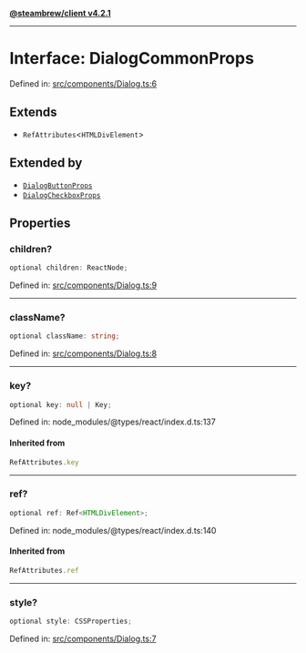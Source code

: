[**@steambrew/client v4.2.1**](../README.md)

***

# Interface: DialogCommonProps

Defined in: [src/components/Dialog.ts:6](https://github.com/shdwmtr/plugutil/blob/b52230e3bd417b9353d983856323dee8a90c4f70/client/src/components/Dialog.ts#L6)

## Extends

- `RefAttributes`\<`HTMLDivElement`\>

## Extended by

- [`DialogButtonProps`](DialogButtonProps.md)
- [`DialogCheckboxProps`](DialogCheckboxProps.md)

## Properties

### children?

```ts
optional children: ReactNode;
```

Defined in: [src/components/Dialog.ts:9](https://github.com/shdwmtr/plugutil/blob/b52230e3bd417b9353d983856323dee8a90c4f70/client/src/components/Dialog.ts#L9)

***

### className?

```ts
optional className: string;
```

Defined in: [src/components/Dialog.ts:8](https://github.com/shdwmtr/plugutil/blob/b52230e3bd417b9353d983856323dee8a90c4f70/client/src/components/Dialog.ts#L8)

***

### key?

```ts
optional key: null | Key;
```

Defined in: node\_modules/@types/react/index.d.ts:137

#### Inherited from

```ts
RefAttributes.key
```

***

### ref?

```ts
optional ref: Ref<HTMLDivElement>;
```

Defined in: node\_modules/@types/react/index.d.ts:140

#### Inherited from

```ts
RefAttributes.ref
```

***

### style?

```ts
optional style: CSSProperties;
```

Defined in: [src/components/Dialog.ts:7](https://github.com/shdwmtr/plugutil/blob/b52230e3bd417b9353d983856323dee8a90c4f70/client/src/components/Dialog.ts#L7)
